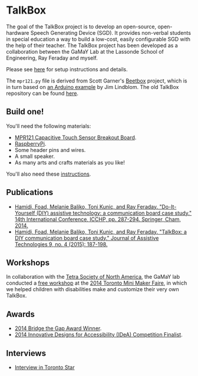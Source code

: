 # TalkBox

The goal of the TalkBox project is to develop an open-source, open-hardware Speech Generating Device (SGD). It provides non-verbal students in special education a way to build a low-cost, easily configurable SGD with the help of their teacher. The TalkBox project has been developed as a collaboration between the GaMaY Lab at the Lassonde School of Engineering, Ray Feraday and myself.

Please see [here](http://tkunic.github.io/TalkBox) for setup instructions and details.

The `mpr121.py` file is derived from Scott Garner's [Beetbox](http://scott.j38.net/interactive/beetbox/) project, which is in turn based on [an Arduino example](http://bildr.org/2011/05/mpr121_arduino/) by Jim Lindblom. The old TalkBox repository can be found [here](https://github.com/hrairhlessil/TalkBox).

## Build one!

You'll need the following materials:

- [MPR121 Capacitive Touch Sensor Breakout Board](https://www.sparkfun.com/products/9695).
- [RaspberryPi](http://www.raspberrypi.org/).
- Some header pins and wires.
- A small speaker.
- As many arts and crafts materials as you like!

You'll also need these [instructions](http://www.tkunic.me/TalkBox/setup/).

## Publications

- [Hamidi, Foad, Melanie Baljko, Toni Kunic, and Ray Feraday. "Do-It-Yourself (DIY) assistive technology: a communication board case study." 14th International Conference, ICCHP, pp. 287-294. Springer, Cham, 2014.](https://link.springer.com/chapter/10.1007%2F978-3-319-08599-9_44)
- [Hamidi, Foad, Melanie Baljko, Toni Kunic, and Ray Feraday. "TalkBox: a DIY communication board case study." Journal of Assistive Technologies 9, no. 4 (2015): 187-198.](http://www.emeraldinsight.com/doi/abs/10.1108/JAT-10-2014-0027)

## Workshops

In collaboration with the [Tetra Society of North America](http://www.tetrasociety.org/), the GaMaY lab conducted a [free workshop](http://talkbox.apps01.yorku.ca/?page_id=4890) at the [2014 Toronto Mini Maker Faire](http://makerfairetoronto.com/), in which we helped children with disabilities make and customize their very own TalkBox.

## Awards

- [2014 Bridge the Gap Award Winner](http://eecs.lassonde.yorku.ca/news/lassonde-talkbox-team-wins-top-prize-at-toronto-maker-faire/).
- [2014 Innovative Designs for Accessibility (IDeA) Competition Finalist](http://www.accessiblecampus.ca/idea/idea-2014/).

## Interviews

- [Interview in Toronto Star](https://www.youtube.com/watch?v=EXKxC0_Ueec)
